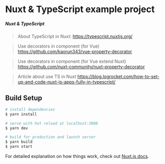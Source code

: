# Nuxt & TypeScript example project

##### Nuxt & TypeScript
> About TypeScript in Nuxt: https://typescript.nuxtjs.org/

> Use decorators in component (for Vue) https://github.com/kaorun343/vue-property-decorator

> Use decorators in component (for Vue extend Nuxt) https://github.com/nuxt-community/nuxt-property-decorator

> Article about use TS in Nuxt https://blog.logrocket.com/how-to-set-up-and-code-nuxt-js-apps-fully-in-typescript/

## Build Setup

```bash
# install dependencies
$ yarn install

# serve with hot reload at localhost:3000
$ yarn dev

# build for production and launch server
$ yarn build
$ yarn start
```

For detailed explanation on how things work, check out [Nuxt.js docs](https://nuxtjs.org).
